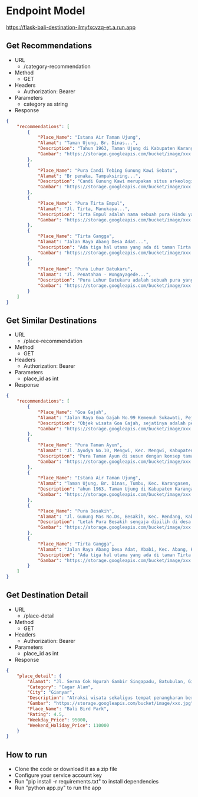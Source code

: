 # Endpoint Model
https://flask-bali-destination-ilmyfxcvzq-et.a.run.app

## Get Recommendations
- URL
    - /category-recommendation
- Method
    - GET
- Headers
    - Authorization: Bearer <token>
- Parameters
    - category as string
- Response
```json
{
    "recommendations": [
        {
            "Place_Name": "Istana Air Taman Ujung",
            "Alamat": "Taman Ujung, Br. Dinas...",
            "Description": "Tahun 1963, Taman Ujung di Kabupaten Karangasem, Bali pernah hancur lantaran...",
            "Gambar": "https://storage.googleapis.com/bucket/image/xxx.jpg"
        },
        {
            "Place_Name": "Pura Candi Tebing Gunung Kawi Sebatu",
            "Alamat": "Br penaka, Tampaksiring...",
            "Description": "Candi Gunung Kawi merupakan situs arkeologi berupa candi yang dipahatkan pada...",
            "Gambar": "https://storage.googleapis.com/bucket/image/xxx.jpg"
        },
        {
            "Place_Name": "Pura Tirta Empul",
            "Alamat": "Jl. Tirta, Manukaya...",
            "Description": "irta Empul adalah nama sebuah pura Hindu yang terletak di desa Manukaya...",
            "Gambar": "https://storage.googleapis.com/bucket/image/xxx.jpg"
        },
        {
            "Place_Name": "Tirta Gangga",
            "Alamat": "Jalan Raya Abang Desa Adat...",
            "Description": "Ada tiga hal utama yang ada di taman Tirta Gangga Karangasem, kebun, kolam air...",
            "Gambar": "https://storage.googleapis.com/bucket/image/xxx.jpg"
        },
        {
            "Place_Name": "Pura Luhur Batukaru",
            "Alamat": "Jl. Penatahan - Wongayagede...",
            "Description": "Pura Luhur Batukaru adalah sebuah pura yang terletak di lereng Gunung Batukaru...",
            "Gambar": "https://storage.googleapis.com/bucket/image/xxx.jpg"
        }
    ]
}
```

## Get Similar Destinations
- URL
    - /place-recommendation
- Method
    - GET
- Headers
    - Authorization: Bearer <token>
- Parameters
    - place_id as int
- Response
```json
{
    "recommendations": [
        {
            "Place_Name": "Goa Gajah",
            "Alamat": "Jalan Raya Goa Gajah No.99 Kemenuh Sukawati, Pejeng Kawan, Kec. Tampaksiring...",
            "Description": "Objek wisata Goa Gajah, sejatinya adalah peninggalan sejarah, seperti...",
            "Gambar": "https://storage.googleapis.com/bucket/image/xxx.jpg"
        },
        {
            "Place_Name": "Pura Taman Ayun",
            "Alamat": "Jl. Ayodya No.10, Mengwi, Kec. Mengwi, Kabupaten Badung, Bali",
            "Description": "Pura Taman Ayun di susun dengan konsep taman tradisional Bali yang...",
            "Gambar": "https://storage.googleapis.com/bucket/image/xxx.jpg"
        },
        {
            "Place_Name": "Istana Air Taman Ujung",
            "Alamat": "Taman Ujung, Br. Dinas, Tumbu, Kec. Karangasem, Kabupaten Karangasem, Bali",
            "Description": "ahun 1963, Taman Ujung di Kabupaten Karangasem, Bali pernah hancur...",
            "Gambar": "https://storage.googleapis.com/bucket/image/xxx.jpg"
        },
        {
            "Place_Name": "Pura Besakih",
            "Alamat": "Jl. Gunung Mas No.Ds, Besakih, Kec. Rendang, Kabupaten Karangasem, Bali",
            "Description": "Letak Pura Besakih sengaja dipilih di desa yang dianggap Kompleks...",
            "Gambar": "https://storage.googleapis.com/bucket/image/xxx.jpg"
        },
        {
            "Place_Name": "Tirta Gangga",
            "Alamat": "Jalan Raya Abang Desa Adat, Ababi, Kec. Abang, Kabupaten Karangasem...",
            "Description": "Ada tiga hal utama yang ada di taman Tirta Gangga Karangasem...",
            "Gambar": "https://storage.googleapis.com/bucket/image/xxx.jpg"
        }
    ]
}
```

## Get Destination Detail
- URL
    - /place-detail
- Method
    - GET
- Headers
    - Authorization: Bearer <token>
- Parameters
    - place_id as int
- Response
```json
{
    "place_detail": {
        "Alamat": "Jl. Serma Cok Ngurah Gambir Singapadu, Batubulan, Gianyar 80582 Indonesia",
        "Category": "Cagar Alam",
        "City": "Gianyar",
        "Description": "Atraksi wisata sekaligus tempat penangkaran berbagai jenis spesies burung di Indonesia maupun mancanegara. Selain menampilkan kehidupan alami berbagai jenis burung, bermacam-macam fasilitas dan program spesial diselenggarakan dengan fungsi mendidik dan penangkaran",
        "Gambar": "https://storage.googleapis.com/bucket/image/xxx.jpg",
        "Place_Name": "Bali Bird Park",
        "Rating": 4.5,
        "Weekday_Price": 95000,
        "Weekend_Holiday_Price": 110000
    }
}
```
## How to run
- Clone the code or download it as a zip file
- Configure your service account key
- Run "pip install -r requirements.txt" to install dependencies
- Run "python app.py" to run the app